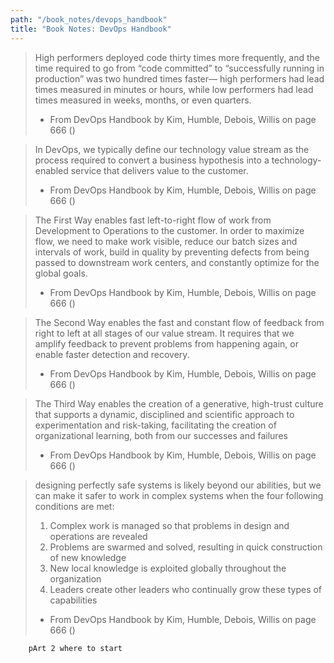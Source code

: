 ```yaml
---
path: "/book_notes/devops_handbook"
title: "Book Notes: DevOps Handbook"
---
```



> High performers deployed code thirty times more frequently, and the time required to go from “code committed” to “successfully running in production” was two hundred times faster— high performers had lead times measured in minutes or hours, while low performers had lead times measured in weeks, months, or even quarters.
> 
> - From DevOps Handbook by Kim, Humble, Debois, Willis on page 666 ()


> In DevOps, we typically define our technology value stream as the process required to convert a business hypothesis into a technology-enabled service that delivers value to the customer.
> 
> - From DevOps Handbook by Kim, Humble, Debois, Willis on page 666 ()


> The First Way enables fast left-to-right flow of work from Development to Operations to the customer. In order to maximize flow, we need to make work visible, reduce our batch sizes and intervals of work, build in quality by preventing defects from being passed to downstream work centers, and constantly optimize for the global goals.
> 
> - From DevOps Handbook by Kim, Humble, Debois, Willis on page 666 ()


> The Second Way enables the fast and constant flow of feedback from right to left at all stages of our value stream. It requires that we amplify feedback to prevent problems from happening again, or enable faster detection and recovery.
> 
> - From DevOps Handbook by Kim, Humble, Debois, Willis on page 666 ()


> The Third Way enables the creation of a generative, high-trust culture that supports a dynamic, disciplined and scientific approach to experimentation and risk-taking, facilitating the creation of organizational learning, both from our successes and failures
> 
> - From DevOps Handbook by Kim, Humble, Debois, Willis on page 666 ()


> designing perfectly safe systems is likely beyond our abilities, but we can make it safer to work in complex systems when the four following conditions are met:
> 1. Complex work is managed so that problems in design and operations are revealed
> 2. Problems are swarmed and solved, resulting in quick construction of new knowledge
> 3. New local knowledge is exploited globally throughout the organization
> 4. Leaders create other leaders who continually grow these types of capabilities
> 
> - From DevOps Handbook by Kim, Humble, Debois, Willis on page 666 ()

        pArt 2 where to start
